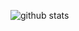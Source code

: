 ![github stats](https://github-readme-stats.vercel.app/api?username=smolespi&theme=radical&show_icons=true&hide_border=true)
